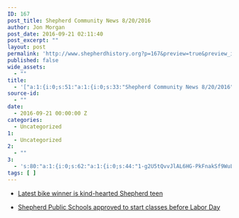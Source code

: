 ```yaml
---
ID: 167
post_title: Shepherd Community News 8/20/2016
author: Jon Morgan
post_date: 2016-09-21 02:11:40
post_excerpt: ""
layout: post
permalink: 'http://www.shepherdhistory.org?p=167&preview=true&preview_id=167'
published: false
wide_assets:
  - ""
title:
  - '["a:1:{i:0;s:51:"a:1:{i:0;s:33:"Shepherd Community News 8/20/2016";}";}"]'
source-id:
  - ""
date:
  - 2016-09-21 00:00:00 Z
categories:
  - Uncategorized
1:
  - Uncategorized
2:
  - ""
3:
  - 's:80:"a:1:{i:0;s:62:"a:1:{i:0;s:44:"1-g2U5tQvvJlAL6HG-PkFnakSf9WuLbeK2q_MhYhu7VI";}";}";'
tags: [ ]
---
```

<ul>
<li><p><a href="http://www.themorningsun.com/general-news/20160820/latest-bike-winner-is-kind-hearted-shepherd-teen">Latest bike winner is kind-hearted Shepherd teen</a></p></li>
<li><p><a href="http://www.themorningsun.com/general-news/20160820/shepherd-public-schools-approved-to-start-classes-before-labor-day">Shepherd Public Schools approved to start classes before Labor Day</a></p></li>
</ul>